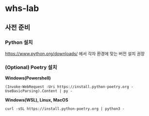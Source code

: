 # whs-lab

## 사전 준비

### Python 설치

https://www.python.org/downloads/ 에서 각자 환경에 맞는 버전 설치 권장

### (Optional) Poetry 설치

**Windows(Powershell)**

```
(Invoke-WebRequest -Uri https://install.python-poetry.org -UseBasicParsing).Content | py -
```

**Windows(WSL), Linux, MacOS**

```
curl -sSL https://install.python-poetry.org | python3 -
```



